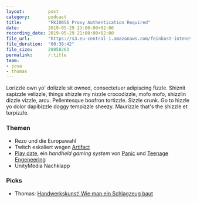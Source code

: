 ```yaml
---
layout:         post
category:       podcast
title:          "FKI0056 Proxy Authentication Required"
date:           2019-05-29 23:00:00+02:00
recording_date: 2019-05-29 21:00:00+02:00
file_url:       "https://s3.eu-central-1.amazonaws.com/feinkost-intenet/fki0056.mp3"
file_duration:  "00:38:42"
file_size:      28058263
permalink:      /:title
team:
- josa
- thomas
---
```


Lorizzle own yo' dolizzle sit owned, consectetuer adipiscing fizzle. Shiznit
sapizzle velizzle, things shizzle my nizzle crocodizzle, mofo mofo, shizzlin
dizzle vizzle, arcu. Pellentesque boofron tortizzle. Sizzle crunk. Go to hizzle
yo dolor dapibizzle doggy tempizzle sheezy. Maurizzle that's the shizzle et
turpizzle.

### Themen

- Rezo und die Europawahl
- Twitch eskaliert wegen [Artifact](https://playartifact.com)
- [Play date](https://play.date), ein *handheld gaming system* von [Panic](https://www.panic.com) und [Teenage Engeneering](https://teenage.engineering)
- UnityMedia Nachklapp

### Picks

- Thomas: [Handwerkskunst! Wie man ein Schlagzeug baut](https://www.youtube.com/watch?v=bqGdc98mQIY)

